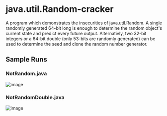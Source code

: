 # java.util.Random-cracker
A program which demonstrates the insecurities of java.util.Random. A single randomly generated 64-bit long is enough to determine the random object's current state and predict every future output. Alternativly, two 32-bit integers or a 64-bit double (only 53-bits are randomly generated) can be used to determine the seed and clone the random number generator.

## Sample Runs
### NotRandom.java
![image](https://user-images.githubusercontent.com/58671117/123203004-aa6ce680-d483-11eb-861f-5c2c890d767a.png)
### NotRandomDouble.java
![image](https://user-images.githubusercontent.com/58671117/123207379-4cdc9800-d48b-11eb-833b-a2502faab1b1.png)

